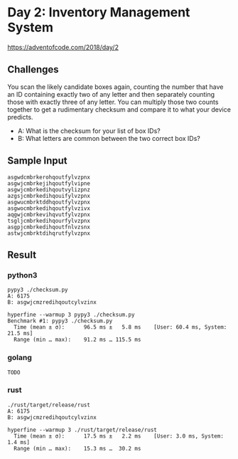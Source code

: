 # Day 2: Inventory Management System

https://adventofcode.com/2018/day/2

## Challenges
You scan the likely candidate boxes again, counting the number that have an ID containing exactly two of any letter and then separately counting those with exactly three of any letter. You can multiply those two counts together to get a rudimentary checksum and compare it to what your device predicts.

* A: What is the checksum for your list of box IDs?
* B: What letters are common between the two correct box IDs?

## Sample Input
```
asgwdcmbrkerohqoutfylvzpnx
asgwjcmbrkejihqoutfylvipne
asgwjcmbrkedihqoutvylizpnz
azgsjcmbrkedihqouifylvzpnx
asgwucmbrktddhqoutfylvzpnx
asgwocmbrkedihqoutfylvzivx
aqgwjcmbrkevihqvutfylvzpnx
tsgljcmbrkedihqourfylvzpnx
asgpjcmbrkedihqoutfnlvzsnx
astwjcmbrktdihqrutfylvzpnx
```

## Result
### python3
```
pypy3 ./checksum.py
A: 6175
B: asgwjcmzredihqoutcylvzinx

hyperfine --warmup 3 pypy3 ./checksum.py
Benchmark #1: pypy3 ./checksum.py
  Time (mean ± σ):      96.5 ms ±   5.8 ms    [User: 60.4 ms, System: 21.5 ms]
  Range (min … max):    91.2 ms … 115.5 ms
```

### golang
```
TODO
```

### rust
```
./rust/target/release/rust
A: 6175
B: asgwjcmzredihqoutcylvzinx

hyperfine --warmup 3 ./rust/target/release/rust
  Time (mean ± σ):      17.5 ms ±   2.2 ms    [User: 3.0 ms, System: 1.4 ms]
  Range (min … max):    15.3 ms …  30.2 ms
```
